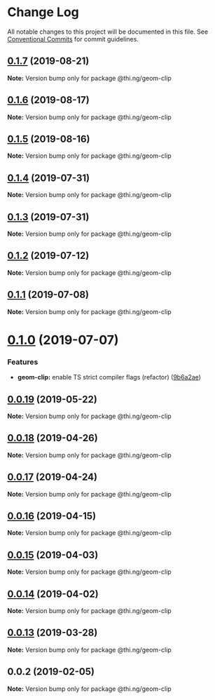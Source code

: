 # Change Log

All notable changes to this project will be documented in this file.
See [Conventional Commits](https://conventionalcommits.org) for commit guidelines.

## [0.1.7](https://github.com/thi-ng/umbrella/compare/@thi.ng/geom-clip@0.1.6...@thi.ng/geom-clip@0.1.7) (2019-08-21)

**Note:** Version bump only for package @thi.ng/geom-clip





## [0.1.6](https://github.com/thi-ng/umbrella/compare/@thi.ng/geom-clip@0.1.5...@thi.ng/geom-clip@0.1.6) (2019-08-17)

**Note:** Version bump only for package @thi.ng/geom-clip





## [0.1.5](https://github.com/thi-ng/umbrella/compare/@thi.ng/geom-clip@0.1.4...@thi.ng/geom-clip@0.1.5) (2019-08-16)

**Note:** Version bump only for package @thi.ng/geom-clip





## [0.1.4](https://github.com/thi-ng/umbrella/compare/@thi.ng/geom-clip@0.1.3...@thi.ng/geom-clip@0.1.4) (2019-07-31)

**Note:** Version bump only for package @thi.ng/geom-clip





## [0.1.3](https://github.com/thi-ng/umbrella/compare/@thi.ng/geom-clip@0.1.2...@thi.ng/geom-clip@0.1.3) (2019-07-31)

**Note:** Version bump only for package @thi.ng/geom-clip





## [0.1.2](https://github.com/thi-ng/umbrella/compare/@thi.ng/geom-clip@0.1.1...@thi.ng/geom-clip@0.1.2) (2019-07-12)

**Note:** Version bump only for package @thi.ng/geom-clip





## [0.1.1](https://github.com/thi-ng/umbrella/compare/@thi.ng/geom-clip@0.1.0...@thi.ng/geom-clip@0.1.1) (2019-07-08)

**Note:** Version bump only for package @thi.ng/geom-clip





# [0.1.0](https://github.com/thi-ng/umbrella/compare/@thi.ng/geom-clip@0.0.19...@thi.ng/geom-clip@0.1.0) (2019-07-07)


### Features

* **geom-clip:** enable TS strict compiler flags (refactor) ([9b6a2ae](https://github.com/thi-ng/umbrella/commit/9b6a2ae))





## [0.0.19](https://github.com/thi-ng/umbrella/compare/@thi.ng/geom-clip@0.0.18...@thi.ng/geom-clip@0.0.19) (2019-05-22)

**Note:** Version bump only for package @thi.ng/geom-clip





## [0.0.18](https://github.com/thi-ng/umbrella/compare/@thi.ng/geom-clip@0.0.17...@thi.ng/geom-clip@0.0.18) (2019-04-26)

**Note:** Version bump only for package @thi.ng/geom-clip





## [0.0.17](https://github.com/thi-ng/umbrella/compare/@thi.ng/geom-clip@0.0.16...@thi.ng/geom-clip@0.0.17) (2019-04-24)

**Note:** Version bump only for package @thi.ng/geom-clip





## [0.0.16](https://github.com/thi-ng/umbrella/compare/@thi.ng/geom-clip@0.0.15...@thi.ng/geom-clip@0.0.16) (2019-04-15)

**Note:** Version bump only for package @thi.ng/geom-clip





## [0.0.15](https://github.com/thi-ng/umbrella/compare/@thi.ng/geom-clip@0.0.14...@thi.ng/geom-clip@0.0.15) (2019-04-03)

**Note:** Version bump only for package @thi.ng/geom-clip





## [0.0.14](https://github.com/thi-ng/umbrella/compare/@thi.ng/geom-clip@0.0.13...@thi.ng/geom-clip@0.0.14) (2019-04-02)

**Note:** Version bump only for package @thi.ng/geom-clip





## [0.0.13](https://github.com/thi-ng/umbrella/compare/@thi.ng/geom-clip@0.0.12...@thi.ng/geom-clip@0.0.13) (2019-03-28)

**Note:** Version bump only for package @thi.ng/geom-clip







## 0.0.2 (2019-02-05)

**Note:** Version bump only for package @thi.ng/geom-clip
